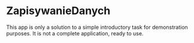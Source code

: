 # ZapisywanieDanych

This app is only a solution to a simple introductory task for demonstration purposes. It is not a complete application, ready to use.
